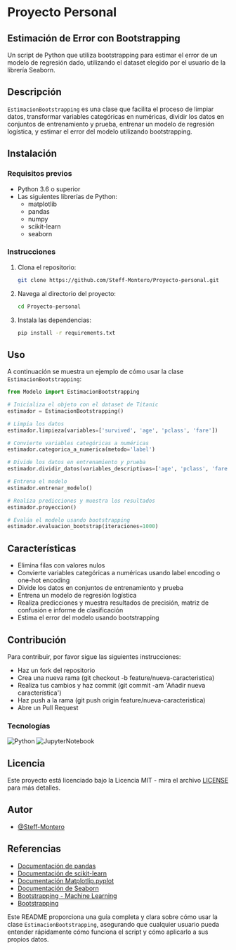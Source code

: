 
# Proyecto Personal

## Estimación de Error con Bootstrapping

Un script de Python que utiliza bootstrapping para estimar el error de un modelo de regresión dado, utilizando el dataset elegido por el usuario de la librería Seaborn.

## Descripción

`EstimacionBootstrapping` es una clase que facilita el proceso de limpiar datos, transformar variables categóricas en numéricas, dividir los datos en conjuntos de entrenamiento y prueba, entrenar un modelo de regresión logística, y estimar el error del modelo utilizando bootstrapping.

## Instalación

### Requisitos previos

- Python 3.6 o superior
- Las siguientes librerías de Python:
  - matplotlib
  - pandas
  - numpy
  - scikit-learn
  - seaborn

### Instrucciones

1. Clona el repositorio:
    ```bash
    git clone https://github.com/Steff-Montero/Proyecto-personal.git

    ```
2. Navega al directorio del proyecto:
    ```bash
    cd Proyecto-personal
    ```
3. Instala las dependencias:
    ```bash
    pip install -r requirements.txt
    ```

## Uso

A continuación se muestra un ejemplo de cómo usar la clase `EstimacionBootstrapping`:

```python
from Modelo import EstimacionBootstrapping

# Inicializa el objeto con el dataset de Titanic
estimador = EstimacionBootstrapping()

# Limpia los datos
estimador.limpieza(variables=['survived', 'age', 'pclass', 'fare'])

# Convierte variables categóricas a numéricas
estimador.categorica_a_numerica(metodo='label')

# Divide los datos en entrenamiento y prueba
estimador.dividir_datos(variables_descriptivas=['age', 'pclass', 'fare'], variable_objetivo='survived')

# Entrena el modelo
estimador.entrenar_modelo()

# Realiza predicciones y muestra los resultados
estimador.proyeccion()

# Evalúa el modelo usando bootstrapping
estimador.evaluacion_bootstrap(iteraciones=1000)
```

## Características
- Elimina filas con valores nulos
- Convierte variables categóricas a numéricas usando label encoding o one-hot encoding
- Divide los datos en conjuntos de entrenamiento y prueba
- Entrena un modelo de regresión logística
- Realiza predicciones y muestra resultados de precisión, matriz de confusión e informe de clasificación
- Estima el error del modelo usando bootstrapping

## Contribución
Para contribuir, por favor sigue las siguientes instrucciones:

- Haz un fork del repositorio
- Crea una nueva rama (git checkout -b feature/nueva-caracteristica)
- Realiza tus cambios y haz commit (git commit -am 'Añadir nueva característica')
- Haz push a la rama (git push origin feature/nueva-caracteristica)
- Abre un Pull Request

### Tecnologías
![Python](https://img.shields.io/badge/-Python-0066CC)
![JupyterNotebook](https://img.shields.io/badge/-JupyterNotebook-0066CC)

## Licencia

Este proyecto está licenciado bajo la Licencia MIT - mira el archivo [LICENSE](LICENSE) para más detalles.

## Autor

- [@Steff-Montero](https://github.com/Steff-Montero)

## Referencias
- [Documentación de pandas](https://pandas.pydata.org/docs/)
- [Documentación de scikit-learn](https://scikit-learn.org/stable/)
- [Documentación Matplotlip.pyplot](https://matplotlib.org/3.5.3/api/_as_gen/matplotlib.pyplot.html)
- [Documentación de Seaborn](https://seaborn.pydata.org/)
- [Bootstrapping - Machine Learning](https://carpentries-incubator.github.io/machine-learning-novice-python/07-bootstrapping/index.html)
- [Bootstrapping](https://en.wikipedia.org/wiki/Bootstrapping_(statistics))

Este README proporciona una guía completa y clara sobre cómo usar la clase `EstimacionBootstrapping`, asegurando que cualquier usuario pueda entender rápidamente cómo funciona el script y cómo aplicarlo a sus propios datos.
